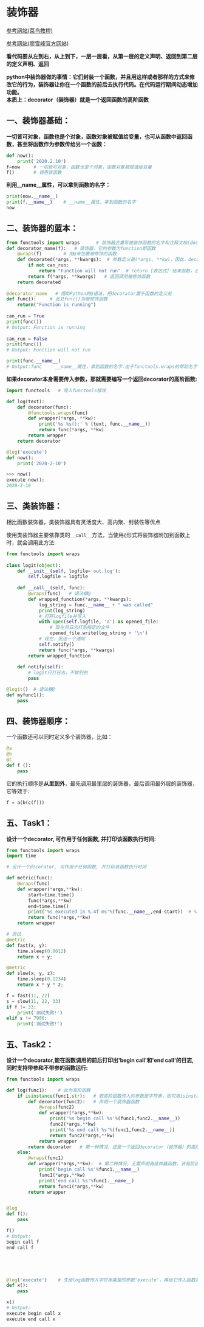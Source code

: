 # 装饰器

[参考网站(菜鸟教程)](https://www.runoob.com/w3cnote/python-func-decorators.html)

[参考网站(廖雪峰官方网站)](https://www.liaoxuefeng.com/wiki/1016959663602400/1017451662295584#0)

**看代码要从左到右，从上到下，一层一层看，从第一层的定义声明、返回到第二层的定义声明、返回**

**python中装饰器做的事情：它们封装一个函数，并且用这样或者那样的方式来修改它的行为，装饰器让你在一个函数的前后去执行代码。在代码运行期间动态增加功能。  
本质上：decorator（装饰器）就是一个返回函数的高阶函数**

## 一、装饰器基础：

**一切皆可对象，函数也是个对象，函数对象被赋值给变量，也可从函数中返回函数，甚至将函数作为参数传给另一个函数：**

```python
def now():
    print('2020.2.10')
f=now     # 一切皆可对象，函数也是个对象，函数对象被赋值给变量
f()       # 调用该函数
```
**利用__name__属性，可以拿到函数的名字：**
```python
print(now.__name__)   
print(f.__name__)    # __name__属性，拿到函数的名字
now
```


## 二、装饰器的蓝本：
```python
from functools import wraps      # 装饰器会重写被装饰函数的名字和注释文档(docstring)，有些依赖函数签名的代码执行就会出错，当用__name__属性查看函数名字会变成装饰器中的函数名。可用functools.wraps解决这一问题
def decorator_name(f):   # 装饰器，它的参数为function即函数
    @wraps(f)        # 用@来包裹被修饰的函数
    def decorated(*args, **kwargs):  # 参数定义是(*args, **kw)，因此，decorated()函数可以接受任意参数的调用
        if not can_run:
            return "Function will not run"  # return [表达式] 结束函数，选择性地返回一个值给调用方。不带表达式的return相当于返回 None。
        return f(*args, **kwargs)   # 返回调用被修饰函数
    return decorated
 
@decorator_name   # 借助Python的@语法，把decorator置于函数的定义处
def func():     # 此处func()为被修饰函数
    return("Function is running")
 
can_run = True
print(func())
# Output: Function is running
 
can_run = False
print(func())
# Output: Function will not run

print(func.__name__)
# Output:func     __name__属性，拿到函数的名字.由于functools.wraps的帮助名字无问题
```

**如果decorator本身需要传入参数，那就需要编写一个返回decorator的高阶函数:**
```python
import functools   # 导入functools模块

def log(text):
    def decorator(func):
        @functools.wraps(func)
        def wrapper(*args, **kw):
            print('%s %s():' % (text, func.__name__))
            return func(*args, **kw)
        return wrapper
    return decorator

@log('execute')
def now():
    print('2020-2-10')

>>> now()
execute now():
2020-2-10
```

## 三、类装饰器：

相比函数装饰器，类装饰器具有灵活度大、高内聚、封装性等优点

使用类装饰器主要依靠类的`__call__`方法，当使用` @ `形式将装饰器附加到函数上时，就会调用此方法:

```python
from functools import wraps
 
class logit(object):
    def __init__(self, logfile='out.log'):
        self.logfile = logfile
 
    def __call__(self, func):
        @wraps(func)   # 语法糖@
        def wrapped_function(*args, **kwargs):
            log_string = func.__name__ + " was called"
            print(log_string)
            # 打开logfile并写入
            with open(self.logfile, 'a') as opened_file:
                # 现在将日志打到指定的文件
                opened_file.write(log_string + '\n')
            # 现在，发送一个通知
            self.notify()
            return func(*args, **kwargs)
        return wrapped_function
 
    def notify(self):
        # logit只打日志，不做别的
        pass

@logit()  # 语法糖@
def myfunc1():
    pass
```


## 四、装饰器顺序：
一个函数还可以同时定义多个装饰器，比如：
```python
@a
@b
@c
def f ():
    pass
```
它的执行顺序是**从里到外**，最先调用最里层的装饰器，最后调用最外层的装饰器，它等效于:
```python
f = a(b(c(f)))
```



## 五、Task1：

**设计一个decorator, 可作用于任何函数, 并打印该函数执行时间:**

```python
from functools import wraps
import time

# 设计一个decorator, 可作用于任何函数, 并打印该函数执行时间

def metric(func):
    @wraps(func)
    def wrapper(*args,**kw):
        start=time.time()
        func(*args,**kw)
        end=time.time()
        print('%s executed in %.4f ms'%(func.__name__,end-start))  # %.f表示浮点型输出，%.af表示输出保留小数点后a位并且考虑四舍五入，（如%.2f保留后2位，%.f保留0位（i.e不保留））
        return func(*args,**kw)
    return wrapper 

# 测试
@metric
def fast(x, y):
    time.sleep(0.0012)
    return x + y;

@metric
def slow(x, y, z):
    time.sleep(0.1234)
    return x * y * z;

f = fast(11, 22)
s = slow(11, 22, 33)
if f != 33:
    print('测试失败!')
elif s != 7986:
    print('测试失败!')
```



## 五、Task2：

**设计一个decorator,能在函数调用的前后打印出'begin call'和'end call'的日志,同时支持带参和不带参的函数运行:**

```python
from functools import wraps

def log(func1):    # 此为高阶函数
    if isinstance(func1,str):   # 若高阶函数传入的参数是字符串，则可用isinstance判断
        def decorator(func2):   # 声明一个装饰器函数
            @wraps(func2)
            def wrapper(*args,**kw):
                print('%s begin call %s'%(func1,func2.__name__))
                func2(*args,**kw)
                print('%s end call %s'%(func1,func2.__name__))
                return func2(*args,**kw)
            return wrapper
        return decorator   # 第一种情况，这是一个返回decorator（装饰器）的高阶函数
    else:
        @wraps(func1)
        def wrapper(*args,**kw):  # 第二种情况，无需声明再装饰器函数，该高阶函数即为装饰器函数
            print('begin call %s'%func1.__name__)
            func1(*args,**kw)
            print('end call %s'%func1.__name__)
            return func1(*args,**kw)
        return wrapper


@log
def f():
    pass

f()
# Output:
begin call f
end call f





@log('execute')    # 先给log函数传入字符串类型的参数'execute'，再给它传入函数类型的参数f()
def x():
    pass

x()
# Output:
execute begin call x
execute end call x
```



